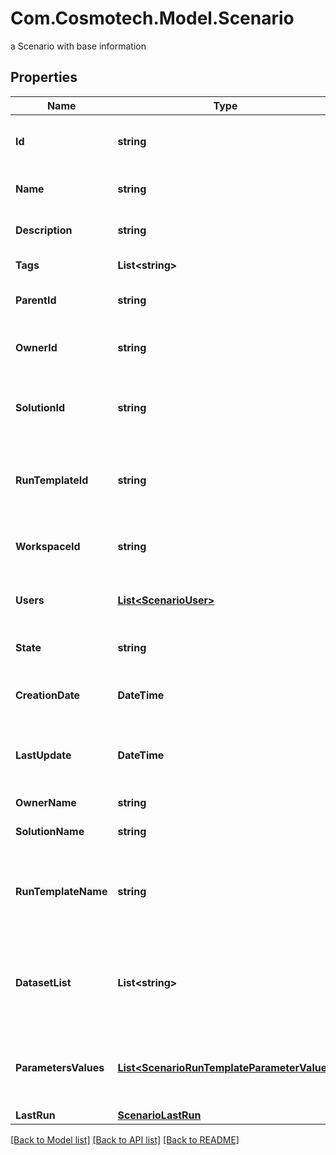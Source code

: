 # Com.Cosmotech.Model.Scenario
a Scenario with base information

## Properties

Name | Type | Description | Notes
------------ | ------------- | ------------- | -------------
**Id** | **string** | the Scenario unique identifier | [optional] [readonly] 
**Name** | **string** | the Scenario name | [optional] 
**Description** | **string** | the Scenario description | [optional] 
**Tags** | **List&lt;string&gt;** | the list of tags | [optional] 
**ParentId** | **string** | the Scenario parent id | [optional] 
**OwnerId** | **string** | the user id which own this Scenario | [optional] [readonly] 
**SolutionId** | **string** | the Solution Id associated with this Scenario | [optional] [readonly] 
**RunTemplateId** | **string** | the Solution Run Template Id associated with this Scenario | [optional] 
**WorkspaceId** | **string** | the associated Workspace Id | [optional] [readonly] 
**Users** | [**List&lt;ScenarioUser&gt;**](ScenarioUser.md) | the list of users Id with their role | [optional] 
**State** | **string** | the Scenario state | [optional] [readonly] 
**CreationDate** | **DateTime** | the Scenario creation date | [optional] [readonly] 
**LastUpdate** | **DateTime** | the last time a Scenario was updated | [optional] [readonly] 
**OwnerName** | **string** | the name of the owner | [optional] [readonly] 
**SolutionName** | **string** | the Solution name | [optional] [readonly] 
**RunTemplateName** | **string** | the Solution Run Template name associated with this Scenario | [optional] [readonly] 
**DatasetList** | **List&lt;string&gt;** | the list of Dataset Id associated to this Scenario Run Template | [optional] 
**ParametersValues** | [**List&lt;ScenarioRunTemplateParameterValue&gt;**](ScenarioRunTemplateParameterValue.md) | the list of Solution Run Template parameters values | [optional] 
**LastRun** | [**ScenarioLastRun**](ScenarioLastRun.md) |  | [optional] 

[[Back to Model list]](../README.md#documentation-for-models) [[Back to API list]](../README.md#documentation-for-api-endpoints) [[Back to README]](../README.md)

